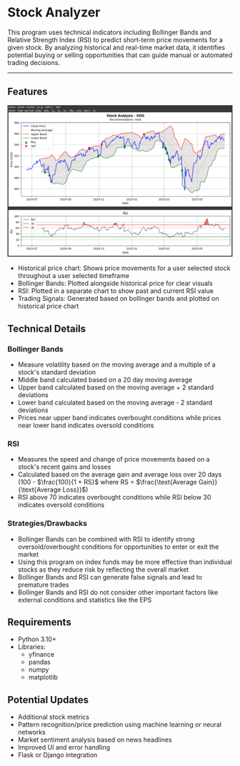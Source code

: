 # Stock Analyzer
This program uses technical indicators including Bollinger Bands and Relative Strength Index (RSI) to predict short-term price movements for a given stock.
By analyzing historical and real-time market data, it identifies potential buying or selling opportunities that can guide manual or automated trading decisions.

---
## Features
![Analysis](https://github.com/Qijie-Sun/Stock-Analyzer/blob/main/public/analysisS.png)
- Historical price chart: Shows price movements for a user selected stock throughout a user selected timeframe
- Bollinger Bands: Plotted alongside historical price for clear visuals
- RSI: Plotted in a separate chart to show past and current RSI value
- Trading Signals: Generated based on bollinger bands and plotted on historical price chart

## Technical Details
### Bollinger Bands
- Measure volatility based on the moving average and a multiple of a stock's standard deviation
- Middle band calculated based on a 20 day moving average
- Upper band calculated based on the moving average + 2 standard deviations
- Lower band calculated based on the moving average - 2 standard deviations
- Prices near upper band indicates overbought conditions while prices near lower band indicates oversold conditions

### RSI
- Measures the speed and change of price movements based on a stock's recent gains and losses
- Calculated based on the average gain and average loss over 20 days (100 - $\frac{100}{1 + RS}$ where RS = $\frac{\text{Average Gain}}{\text{Average Loss}}$)
- RSI above 70 indicates overbought conditions while RSI below 30 indicates oversold conditions

### Strategies/Drawbacks
- Bollinger Bands can be combined with RSI to identify strong oversold/overbought conditions for opportunities to enter or exit the market
- Using this program on index funds may be more effective than individual stocks as they reduce risk by reflecting the overall market
- Bollinger Bands and RSI can generate false signals and lead to premature trades
- Bollinger Bands and RSI do not consider other important factors like external conditions and statistics like the EPS

## Requirements
- Python 3.10+
- Libraries:
  - yfinance
  - pandas
  - numpy
  - matplotlib

## Potential Updates
- Additional stock metrics
- Pattern recognition/price prediction using machine learning or neural networks
- Market sentiment analysis based on news headlines
- Improved UI and error handling
- Flask or Django integration

